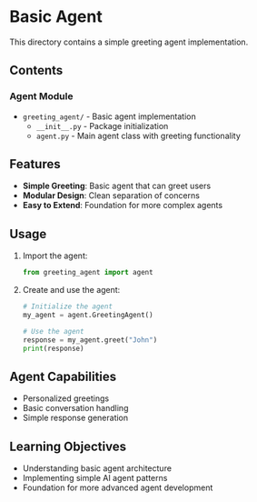 # Basic Agent

This directory contains a simple greeting agent implementation.

## Contents

### Agent Module
- `greeting_agent/` - Basic agent implementation
  - `__init__.py` - Package initialization
  - `agent.py` - Main agent class with greeting functionality

## Features

- **Simple Greeting**: Basic agent that can greet users
- **Modular Design**: Clean separation of concerns
- **Easy to Extend**: Foundation for more complex agents

## Usage

1. Import the agent:
   ```python
   from greeting_agent import agent
   ```

2. Create and use the agent:
   ```python
   # Initialize the agent
   my_agent = agent.GreetingAgent()
   
   # Use the agent
   response = my_agent.greet("John")
   print(response)
   ```

## Agent Capabilities

- Personalized greetings
- Basic conversation handling
- Simple response generation

## Learning Objectives

- Understanding basic agent architecture
- Implementing simple AI agent patterns
- Foundation for more advanced agent development
